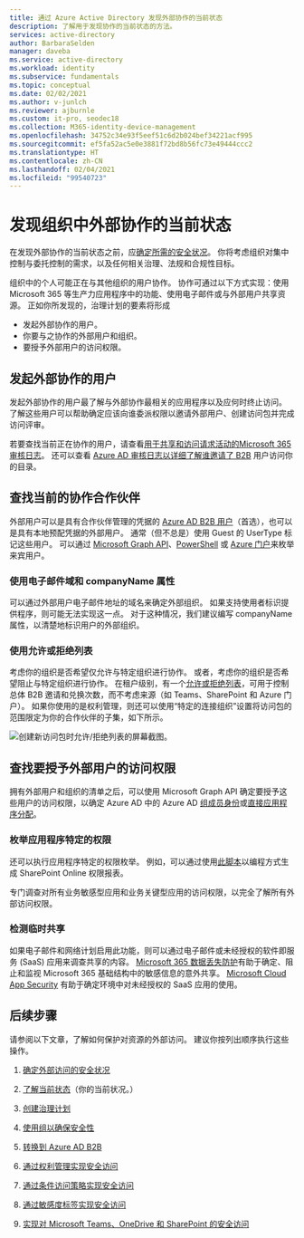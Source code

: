 ```yaml
---
title: 通过 Azure Active Directory 发现外部协作的当前状态
description: 了解用于发现协作的当前状态的方法。
services: active-directory
author: BarbaraSelden
manager: daveba
ms.service: active-directory
ms.workload: identity
ms.subservice: fundamentals
ms.topic: conceptual
ms.date: 02/02/2021
ms.author: v-junlch
ms.reviewer: ajburnle
ms.custom: it-pro, seodec18
ms.collection: M365-identity-device-management
ms.openlocfilehash: 34752c34e93f5eef51c6d2b024bef34221acf995
ms.sourcegitcommit: ef5fa52ac5e0e3881f72bd8b56fc73e49444ccc2
ms.translationtype: HT
ms.contentlocale: zh-CN
ms.lasthandoff: 02/04/2021
ms.locfileid: "99540723"
---
```

# <a name="discover-the-current-state-of-external-collaboration-in-your-organization"></a>发现组织中外部协作的当前状态 

在发现外部协作的当前状态之前，应[确定所需的安全状况](1-secure-access-posture.md)。 你将考虑组织对集中控制与委托控制的需求，以及任何相关治理、法规和合规性目标。 

组织中的个人可能正在与其他组织的用户协作。 协作可通过以下方式实现：使用 Microsoft 365 等生产力应用程序中的功能、使用电子邮件或与外部用户共享资源。 正如你所发现的，治理计划的要素将形成 
*   发起外部协作的用户。
*   你要与之协作的外部用户和组织。
*   要授予外部用户的访问权限。


## <a name="users-initiating-external-collaboration"></a>发起外部协作的用户

发起外部协作的用户最了解与外部协作最相关的应用程序以及应何时终止访问。 了解这些用户可以帮助确定应该向谁委派权限以邀请外部用户、创建访问包并完成访问评审。

若要查找当前正在协作的用户，请查看[用于共享和访问请求活动的Microsoft 365 审核日志](https://docs.microsoft.com/microsoft-365/compliance/search-the-audit-log-in-security-and-compliance?view=o365-worldwide#sharing-and-access-request-activities)。 还可以查看 [Azure AD 审核日志以详细了解谁邀请了 B2B](../external-identities/auditing-and-reporting.md) 用户访问你的目录。

## <a name="find-current-collaboration-partners"></a>查找当前的协作合作伙伴

外部用户可以是具有合作伙伴管理的凭据的 [Azure AD B2B 用户](../external-identities/what-is-b2b.md)（首选），也可以是具有本地预配凭据的外部用户。 通常（但不总是）使用 Guest 的 UserType 标记这些用户。 可以通过 [Microsoft Graph API](https://docs.microsoft.com/graph/api/user-list?tabs=http&view=graph-rest-1.0)、[PowerShell](https://docs.microsoft.com/graph/api/user-list?tabs=http&view=graph-rest-1.0) 或 [Azure 门户](../enterprise-users/users-bulk-download.md)来枚举来宾用户。

### <a name="use-email-domains-and-companyname-property"></a>使用电子邮件域和 companyName 属性

可以通过外部用户电子邮件地址的域名来确定外部组织。 如果支持使用者标识提供程序，则可能无法实现这一点。 对于这种情况，我们建议编写 companyName 属性，以清楚地标识用户的外部组织。

### <a name="use-allow-or-deny-lists"></a>使用允许或拒绝列表

考虑你的组织是否希望仅允许与特定组织进行协作。 或者，考虑你的组织是否希望阻止与特定组织进行协作。  在租户级别，有一个[允许或拒绝列表](../external-identities/allow-deny-list.md)，可用于控制总体 B2B 邀请和兑换次数，而不考虑来源（如 Teams、SharePoint 和 Azure 门户）。
如果你使用的是权利管理，则还可以使用“特定的连接组织”设置将访问包的范围限定为你的合作伙伴的子集，如下所示。


![创建新访问包时允许/拒绝列表的屏幕截图。](./media/secure-external-access/2-new-access-package.png)


## <a name="find-access-being-granted-to-external-users"></a>查找要授予外部用户的访问权限

拥有外部用户和组织的清单之后，可以使用 Microsoft Graph API 确定要授予这些用户的访问权限，以确定 Azure AD 中的 Azure AD [组成员身份](https://docs.microsoft.com/graph/api/resources/groups-overview?view=graph-rest-1.0)或[直接应用程序分配](https://docs.microsoft.com/graph/api/resources/approleassignment?view=graph-rest-1.0)。


### <a name="enumerate-application-specific-permissions"></a>枚举应用程序特定的权限

还可以执行应用程序特定的权限枚举。 例如，可以通过使用[此脚本](https://gallery.technet.microsoft.com/office/SharePoint-Online-c9ec4f64)以编程方式生成 SharePoint Online 权限报表。

专门调查对所有业务敏感型应用和业务关键型应用的访问权限，以完全了解所有外部访问权限。

### <a name="detect-ad-hoc-sharing"></a>检测临时共享
如果电子邮件和网络计划启用此功能，则可以通过电子邮件或未经授权的软件即服务 (SaaS) 应用来调查共享的内容。 [Microsoft 365 数据丢失防护](https://docs.microsoft.com/microsoft-365/compliance/data-loss-prevention-policies?view=o365-worldwide)有助于确定、阻止和监视 Microsoft 365 基础结构中的敏感信息的意外共享。 [Microsoft Cloud App Security](https://www.microsoft.com/microsoft-365/enterprise-mobility-security/cloud-app-security) 有助于确定环境中对未经授权的 SaaS 应用的使用。

## <a name="next-steps"></a>后续步骤

请参阅以下文章，了解如何保护对资源的外部访问。 建议你按列出顺序执行这些操作。

1. [确定外部访问的安全状况](1-secure-access-posture.md)

2. [了解当前状态](2-secure-access-current-state.md)（你的当前状况。）

3. [创建治理计划](3-secure-access-plan.md)

4. [使用组以确保安全性](4-secure-access-groups.md)

5. [转换到 Azure AD B2B](5-secure-access-b2b.md)

6. [通过权利管理实现安全访问](6-secure-access-entitlement-managment.md)

7. [通过条件访问策略实现安全访问](7-secure-access-conditional-access.md)

8. [通过敏感度标签实现安全访问](8-secure-access-sensitivity-labels.md)

9. [实现对 Microsoft Teams、OneDrive 和 SharePoint 的安全访问](9-secure-access-teams-sharepoint.md)
